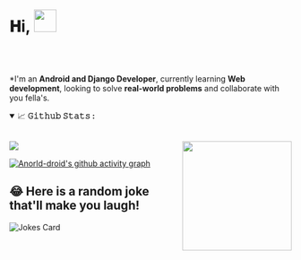 <h1 align="left">
  𝐇i, 
  <a target="_blank">
    <img src="https://github.com/JayantGoel001/JayantGoel001/blob/master/GIF/Hi.gif" width="40px" />
  </a>
</h1>

<br/>
<br/>

<!--Introduction -->

\*I'm an **Android and Django Developer**, currently learning **Web development**, looking to solve **real-world problems** and collaborate with you fella's.
<br>

<details open="">
<summary>
  <g-emoji class="g-emoji" alias="chart_with_upwards_trend" fallback-src="https://github.githubassets.com/images/icons/emoji/unicode/1f4c8.png">📈</g-emoji>
  <strong>𝙶𝚒𝚝𝚑𝚞𝚋 𝚂𝚝𝚊𝚝𝚜 : </strong>
</summary>
<br>

<p align="center">
  <a href="https://github.com/anorld-droid">
    <img align="left" src="https://github-readme-stats.vercel.app/api?username=anorld-droid&show_icons=true&hide_border=true&title_color=94b4a4&amp&icon_color=FFFFFF&amp&text_color=FFFFFF&amp&bg_color=000000&count_private=true&include_all_commits=true"/>
  </a>
  <a href="https://github.com/anorld-droid">
    <img align="right" height="195px" src="https://github-readme-stats.vercel.app/api/top-langs/?username=anorld-droid&text_color=FFFFFF&bg_color=000000&title_color=94b4a4&langs_count=15&layout=compact&hide_border=true" />
  </a>
</p>
</details>
<br>

[![Anorld-droid's github activity graph](https://activity-graph.herokuapp.com/graph?username=anorld-droid&theme=react-dark)](https://github.com/anorld-droid/github-readme-activity-graph)

## 😂 Here is a random joke that'll make you laugh!

![Jokes Card](https://readme-jokes.vercel.app/api)

</div>
